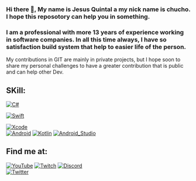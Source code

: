 ### Hi there 👋, My name is Jesus Quintal a my nick name is chucho. I hope this reposotory can help you in something.

### I am a professional with more 13 years of experience working in software companies. In all this time always, I have so satisfaction build system that help to easier life of the person.

My contributions in GIT are mainly in private projects, but I hope soon to share my personal challenges to have a greater contribution that is public and can help other Dev.

## SKill:
[![C#](https://www.google.com/imgres?imgurl=https%3A%2F%2Fdesarrolloweb.com%2Fstorage%2Ftag_images%2Factual%2FBzOL16MEqsKOe0VThjF6FXPBi0uyK16lkTety9Wz.png&imgrefurl=https%3A%2F%2Fdesarrolloweb.com%2Fhome%2Fc&tbnid=y4CQQuyjryEZQM&vet=12ahUKEwiKiaHA4t76AhVmlIQIHR9-At0QMygAegUIARCOAQ..i&docid=BBNIM58R5kQ0dM&w=500&h=300&q=c%23&ved=2ahUKEwiKiaHA4t76AhVmlIQIHR9-At0QMygAegUIARCOAQ&logo=swift&logoColor=white&labelColor=101010 )]()

[![Swift](https://img.shields.io/badge/Swift-FA7343?style=for-the-badge&logo=swift&logoColor=white&labelColor=101010)]()

[![Xcode](https://img.shields.io/badge/Xcode-1575F9?style=for-the-badge&logo=xcode&logoColor=white&labelColor=101010)]()
</br>
[![Android](https://img.shields.io/badge/Android-3DDC84?style=for-the-badge&logo=android&logoColor=white&labelColor=101010)]()
[![Kotlin](https://img.shields.io/badge/Kotlin-0095D5?style=for-the-badge&logo=kotlin&logoColor=white&labelColor=101010)]()
[![Android_Studio](https://img.shields.io/badge/Android_Studio-3DDC84?style=for-the-badge&logo=android-studio&logoColor=white&labelColor=101010)]()
</br>

## Find me at:

[![YouTube](https://img.shields.io/badge/YouTube-Mouredev_by_Brais_Moure-FF0000?style=for-the-badge&logo=youtube&logoColor=white&labelColor=101010)](https://youtube.com/mouredevapps)
[![Twitch](https://img.shields.io/badge/Twitch-mouredev-9146FF?style=for-the-badge&logo=twitch&logoColor=white&labelColor=101010)](https://twitch.tv/mouredev)
[![Discord](https://img.shields.io/badge/Discord-mouredev-5865F2?style=for-the-badge&logo=discord&logoColor=white&labelColor=101010)](https://mouredev.com/discord)
</br>
[![Twitter](https://img.shields.io/badge/Twitter-@mouredev-1DA1F2?style=for-the-badge&logo=twitter&logoColor=white&labelColor=101010)](https://twitter.com/mouredev)




<!--
**jesusquintalsanchez/jesusquintalsanchez** is a ✨ _special_ ✨ repository because its `README.md` (this file) appears on your GitHub profile.



Here are some ideas to get you started:

- 🔭 I’m currently working on ...
- 🌱 I’m currently learning ...
- 👯 I’m looking to collaborate on ...
- 🤔 I’m looking for help with ...
- 💬 Ask me about ...
- 📫 How to reach me: ...
- 😄 Pronouns: ...
- ⚡ Fun fact: ...
-->
